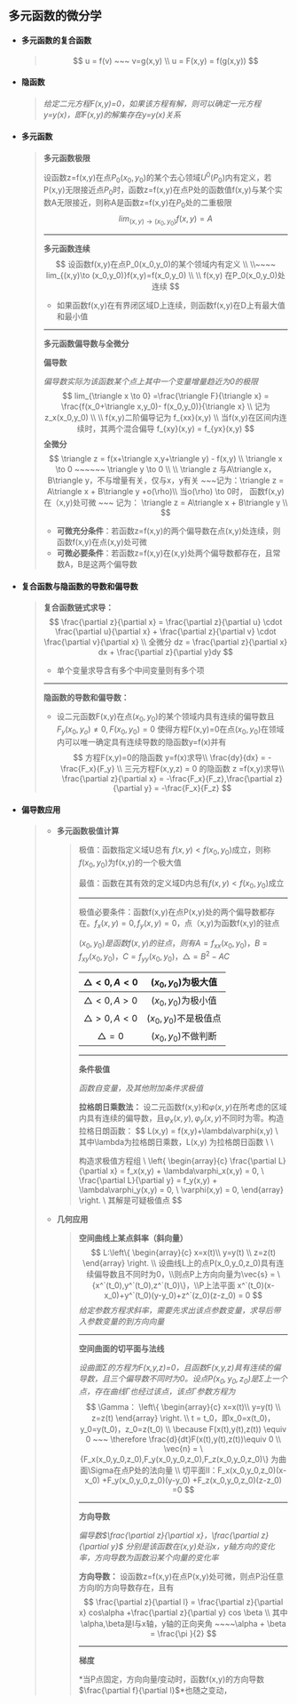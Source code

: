 ## 多元函数的微分学

- #### **多元函数的复合函数**

  > $$
  > u = f(v) ~~~ v=g(x,y) \\ 
  > u = F(x,y) = f(g(x,y))
  > $$

- #### **隐函数**

  > *给定二元方程F(x,y)=0，如果该方程有解，则可以确定一元方程y=y(x)，即F(x,y)的解集存在y=y(x)关系*

- #### **多元函数**

  > **多元函数极限**
  >
  > 设函数z=f(x,y)在点$P_0(x_0,y_0)$的某个去心领域$U^0(P_0)$内有定义，若P(x,y)无限接近点$P_0$时，函数z=f(x,y)在点P处的函数值f(x,y)与某个实数A无限接近，则称A是函数z=f(x,y)在$P_0$处的二重极限
  > $$
  > lim_{(x,y)\to (x_0,y_0)}f(x,y)=A
  > $$
  >
  > ---
  >
  > **多元函数连续**
  > $$
  > 设函数f(x,y)在点P_0(x_0,y_0)的某个领域内有定义 \\ \\~~~~ lim_{(x,y)\to (x_0,y_0)}f(x,y)=f(x_0,y_0) \\  \\
  > f(x,y) 在P_0(x_0,y_0)处连续
  > $$
  >
  > - 如果函数f(x,y)在有界闭区域D上连续，则函数f(x,y)在D上有最大值和最小值
  >
  > ---
  >
  > **多元函数偏导数与全微分**
  >
  >  **偏导数**
  >
  >  *偏导数实际为该函数某个点上其中一个变量增量趋近为0的极限*
  > $$
  > lim_{\triangle x \to 0} =\frac{\triangle F}{\triangle x} = \frac{f(x_0+\triangle x,y_0)- f(x_0,y_0)}{\triangle x} \\ 
  > 记为 z_x(x_0,y_0) \\  \\
  > f(x,y)二阶偏导记为 f_{xx}(x,y) \\ 
  > 当f(x,y)在区间内连续时，其两个混合偏导 f_{xy}(x,y) = f_{yx}(x,y)
  > $$
  > **全微分**
  > $$
  > \triangle z = f(x+\triangle x,y+\triangle y) - f(x,y) \\
  > \triangle x \to 0 ~~~~~~ \triangle y \to 0 \\ \\ 
  > \triangle z 与A\triangle x，B\triangle y，不与增量有关，仅与x，y有关 ~~~记为：\triangle z = A\triangle x + B\triangle y +o(\rho)\\ 
  > 当o(\rho) \to 0时， 函数f(x,y)在（x,y)处可微 ~~~ 记为： \triangle z = A\triangle x + B\triangle y \\
  > $$
  >
  > - **可微充分条件**：若函数z=f(x,y)的两个偏导数在点(x,y)处连续，则函数f(x,y)在点(x,y)处可微
  > - **可微必要条件**：若函数z=f(x,y)在(x,y)处两个偏导数都存在，且常数A，B是这两个偏导数

- #### **复合函数与隐函数的导数和偏导数**

  > **复合函数链式求导：**
  > $$
  > \frac{\partial z}{\partial x} = \frac{\partial z}{\partial u} \cdot \frac{\partial u}{\partial x} + \frac{\partial z}{\partial v} \cdot \frac{\partial v}{\partial x} \\ 
  >  全微分 dz = \frac{\partial z}{\partial x} dx + \frac{\partial z}{\partial y}dy
  > $$
  >
  > - 单个变量求导含有多个中间变量则有多个项
  >
  > ---
  >
  > **隐函数的导数和偏导数：**
  >
  > - 设二元函数F(x,y)在点$(x_0,y_0)$的某个领域内具有连续的偏导数且 $F_y(x_0,y_o) \neq 0, F(x_0,y_0) = 0$  使得方程F(x,y)=0在点$(x_0,y_0)$在领域内可以唯一确定具有连续导数的隐函数y=f(x)并有
  >   $$
  >   方程F(x,y)=0的隐函数 y=f(x)求导\\
  >   \frac{dy}{dx} = -\frac{F_x}{F_y} \\ 
  >   三元方程F(x,y,z) = 0 的隐函数 z =f(x,y)求导\\
  >   \frac{\partial z}{\partial x} = -\frac{F_x}{F_z},\frac{\partial z}{\partial y} = -\frac{F_x}{F_z}
  >   $$

- #### **偏导数应用**

  > - **多元函数极值计算**
  >
  >   >极值：函数指定义域U总有 $f(x,y) < f(x_0,y_0)$成立，则称$f(x_0,y_0)$为f(x,y)的一个极大值
  >   >
  >   >最值：函数在其有效的定义域D内总有$f(x,y) < f(x_0,y_0)$成立
  >   >
  >   >---
  >   >
  >   >极值必要条件：函数f(x,y)在点P(x,y)处的两个偏导数都存在。$f_x(x,y) = 0, f_y(x,y) = 0$，点（x,y)为函数f(x,y)的驻点
  >   >
  >   >$(x_0,y_0)是函数f(x,y)的驻点，则有A=f_{xx}(x_0,y_0)，B=f_{xy}(x_0,y_0)，C=f_{yy}(x_0,y_0)， \triangle=B^2-AC$
  >   >
  >   >| $\triangle <0, A<0$ |  $(x_0,y_0)$为极大值  |
  >   >| :-----------------: | :-------------------: |
  >   >| $\triangle <0, A>0$ |  $(x_0,y_0)$为极小值  |
  >   >| $\triangle >0, A<0$ | $(x_0,y_0)$不是极值点 |
  >   >|   $\triangle =0$    |  $(x_0,y_0)$不做判断  |
  >   >
  >   >---
  >   >
  >   >**条件极值**
  >   >
  >   >*函数自变量，及其他附加条件求极值*
  >   >
  >   >**拉格朗日乘数法：** 设二元函数f(x,y)和$\varphi(x,y)$在所考虑的区域内具有连续的偏导数，且$\varphi_x(x,y),\varphi_y(x,y)$不同时为零。构造拉格日朗函数：
  >   >$$
  >   >L(x,y) = f(x,y)+\lambda\varphi(x,y) \\  
  >   >其中\lambda为拉格朗日乘数，L(x,y) 为拉格朗日函数 \\ \\
  >   >
  >   >构造求极值方程组 \\
  >   >\left\{
  >   >\begin{array}{c}
  >   >\frac{\partial L}{\partial x} = f_x(x,y) + \lambda\varphi_x(x,y) = 0, \\
  >   >\frac{\partial L}{\partial y} = f_y(x,y) + \lambda\varphi_y(x,y) = 0, \\
  >   >\varphi(x,y) = 0,
  >   >\end{array}
  >   >\right.
  >   >\\ 其解是可疑极值点
  >   >$$
  >   >
  >
  > - **几何应用**
  >
  >   > **空间曲线上某点斜率（斜向量）**
  >   > $$
  >   > L:\left\{
  >   >  \begin{array}{c}
  >   >   x=x(t)\\
  >   >   y=y(t) \\
  >   >   z=z(t)
  >   >  \end{array}
  >   >  \right. \\
  >   >  设曲线L上的点P(x_0,y_0,z_0)具有连续偏导数且不同时为0，\\则点P上方向向量为\vec{s} = \{x^`(t_0),y^`(t_0),z^`(t_0)\}，\\P上法平面 x^`(t_0)(x-x_0)+y^`(t_0)(y-y_0)+z^`(z_0)(z-z_0) = 0
  >   > $$
  >   > *给定参数方程求斜率，需要先求出该点参数变量，求导后带入参数变量的到方向向量*
  >   >
  >   > ---
  >   >
  >   > **空间曲面的切平面与法线**
  >   >
  >   > *设曲面$\Sigma$的方程为F(x,y,z)=0，且函数F(x,y,z)具有连续的偏导数，且三个偏导数不同时为0。设点$P(x_0,y_0,z_0)是\Sigma$上一个点，存在曲线$\Gamma$也经过该点，该点$\Gamma$参数方程为* 
  >   > $$
  >   > \Gamma： \left\{
  >   > \begin{array}{c}
  >   >  x=x(t)\\
  >   >   y=y(t) \\
  >   >   z=z(t)
  >   > \end{array}
  >   > \right. \\
  >   > t = t_0，即x_0=x(t_0)，y_0=y(t_0)，z_0=z(t_0) \\
  >   > \because F(x(t),y(t),z(t)) \equiv 0 ~~~ \therefore \frac{d}{dt}F(x(t),y(t),z(t))\equiv 0 \\
  >   > \vec{n} = \{F_x(x_0,y_0,z_0),F_y(x_0,y_0,z_0),F_z(x_0,y_0,z_0)\} 为曲面\Sigma在点P处的法向量 \\
  >   > 切平面II：F_x(x_0,y_0,z_0)(x-x_0) +F_y(x_0,y_0,z_0)(y-y_0) +F_z(x_0,y_0,z_0)(z-z_0) =0
  >   > $$
  >   >
  >   > ---
  >   >
  >   > **方向导数**
  >   >
  >   > *偏导数$\frac{\partial z}{\partial  x}，\frac{\partial z}{\partial y}$ 分别是该函数在(x,y)处沿x，y轴方向的变化率，方向导数为函数沿某个向量的变化率*
  >   >
  >   > **方向导数：** 设函数z=f(x,y)在点P(x,y)处可微，则点P沿任意方向$l$的方向导数存在，且有
  >   > $$
  >   > \frac{\partial z}{\partial l} = \frac{\partial z}{\partial x} cos\alpha +\frac{\partial z}{\partial y} cos \beta \\ 其中\alpha,\beta是l与x轴，y轴的正向夹角 ~~~~\alpha + \beta  = \frac{\pi }{2}
  >   > $$
  >   >
  >   > ---
  >   >
  >   > **梯度**
  >   >
  >   > *当P点固定，方向向量$l$变动时，函数f(x,y)的方向导数$\frac{\partial f}{\partial  l}$*也随之变动， 